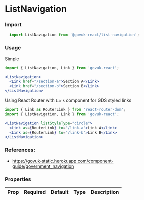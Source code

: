 ListNavigation
==============

### Import
```js
  import ListNavigation from '@govuk-react/list-navigation';
```
<!-- STORY -->


### Usage

Simple

```jsx
import { ListNavigation, Link } from 'govuk-react';

<ListNavigation>
  <Link href="/section-a">Section A</Link>
  <Link href="/section-b">Section B</Link>
</ListNavigation>
```

Using React Router with `Link` component for GDS styled links

```jsx
import { Link as RouterLink } from 'react-router-dom';
import { ListNavigation, Link } from 'govuk-react';

<ListNavigation listStyleType="circle">
  <Link as={RouterLink} to="/link-a">Link A</Link>
  <Link as={RouterLink} to="/link-b">Link B</Link>
</ListNavigation>
```

### References:

- https://govuk-static.herokuapp.com/component-guide/government_navigation

### Properties
Prop | Required | Default | Type | Description
:--- | :------- | :------ | :--- | :----------



